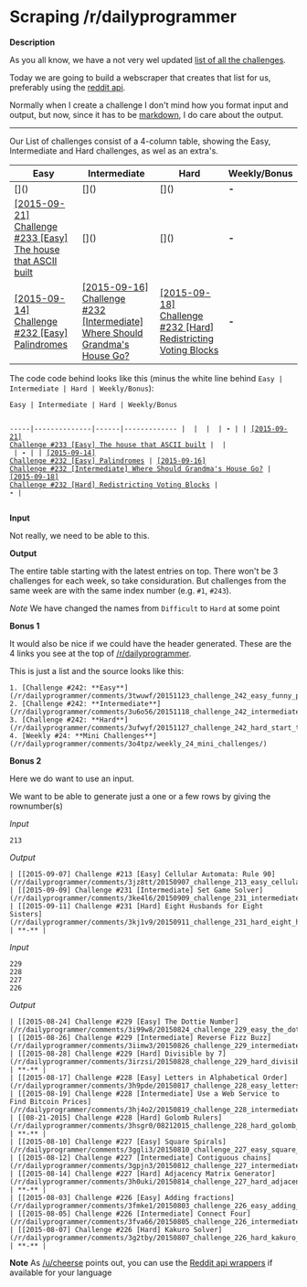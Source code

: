 # Scraping /r/dailyprogrammer
<div class="md"><p><strong>Description</strong></p>
<p>As you all know, we have a not very wel updated <a href="https://www.reddit.com/r/dailyprogrammer/wiki/challenges">list of all the challenges</a>.</p>
<p>Today we are going to build a webscraper that creates that list for us, preferably using the <a href="https://www.reddit.com/dev/api">reddit api</a>.</p>
<p>Normally when I create a challenge I don't mind how you format input and output, but now, since it has to be <a href="http://daringfireball.net/projects/markdown/syntax">markdown</a>, I do care about the output.</p>
<hr/>
<p>Our List of challenges consist of a 4-column table, showing the Easy, Intermediate and Hard challenges, as wel as an extra's.</p>
<table><thead>
<tr>
<th>Easy</th>
<th>Intermediate</th>
<th>Hard</th>
<th>Weekly/Bonus</th>
</tr>
</thead><tbody>
<tr>
<td>[]()</td>
<td>[]()</td>
<td>[]()</td>
<td><strong>-</strong></td>
</tr>
<tr>
<td><a href="/r/dailyprogrammer/comments/3ltee2/20150921_challenge_233_easy_the_house_that_ascii/">[2015-09-21] Challenge #233 [Easy] The house that ASCII built</a></td>
<td>[]()</td>
<td>[]()</td>
<td><strong>-</strong></td>
</tr>
<tr>
<td><a href="/r/dailyprogrammer/comments/3kx6oh/20150914_challenge_232_easy_palindromes/">[2015-09-14] Challenge #232 [Easy] Palindromes</a></td>
<td><a href="/r/dailyprogrammer/comments/3l61vx/20150916_challenge_232_intermediate_where_should/">[2015-09-16] Challenge #232 [Intermediate] Where Should Grandma's House Go?</a></td>
<td><a href="/r/dailyprogrammer/comments/3lf3i2/20150918_challenge_232_hard_redistricting_voting/">[2015-09-18] Challenge #232 [Hard] Redistricting Voting Blocks</a></td>
<td><strong>-</strong></td>
</tr>
</tbody></table>
<p>The code code behind looks like this (minus the white line behind <code>Easy | Intermediate | Hard | Weekly/Bonus</code>):</p>
<pre><code>Easy | Intermediate | Hard | Weekly/Bonus

-----|--------------|------|-------------
| []() | []() | []() | **-** |
| [[2015-09-21] Challenge #233 [Easy] The house that ASCII built](/r/dailyprogrammer/comments/3ltee2/20150921_challenge_233_easy_the_house_that_ascii/) | []() | []() | **-** |
| [[2015-09-14] Challenge #232 [Easy] Palindromes](/r/dailyprogrammer/comments/3kx6oh/20150914_challenge_232_easy_palindromes/) | [[2015-09-16] Challenge #232 [Intermediate] Where Should Grandma's House Go?](/r/dailyprogrammer/comments/3l61vx/20150916_challenge_232_intermediate_where_should/) | [[2015-09-18] Challenge #232 [Hard] Redistricting Voting Blocks](/r/dailyprogrammer/comments/3lf3i2/20150918_challenge_232_hard_redistricting_voting/) | **-** |
</code></pre>
<p><strong>Input</strong></p>
<p>Not really, we need to be able to this.</p>
<p><strong>Output</strong></p>
<p>The entire table starting with the latest entries on top.
There won't be 3 challenges for each week, so take considuration. But challenges from the same week are with the same index number (e.g. <code>#1</code>, <code>#243</code>).</p>
<p><em>Note</em>
We have changed the names from <code>Difficult</code> to <code>Hard</code> at some point</p>
<p><strong>Bonus 1</strong></p>
<p>It would also be nice if we could have the header generated. These are the 4 links you see at the top of <a href="/r/dailyprogrammer">/r/dailyprogrammer</a>.</p>
<p>This is just a list and the source looks like this:</p>
<pre><code>1. [Challenge #242: **Easy**] (/r/dailyprogrammer/comments/3twuwf/20151123_challenge_242_easy_funny_plant/)
2. [Challenge #242: **Intermediate**](/r/dailyprogrammer/comments/3u6o56/20151118_challenge_242_intermediate_vhs_recording/)
3. [Challenge #242: **Hard**](/r/dailyprogrammer/comments/3ufwyf/20151127_challenge_242_hard_start_to_rummikub/) 
4. [Weekly #24: **Mini Challenges**](/r/dailyprogrammer/comments/3o4tpz/weekly_24_mini_challenges/)
</code></pre>
<p><strong>Bonus 2</strong></p>
<p>Here we do want to use an input.</p>
<p>We want to be able to generate just a one or a few rows by giving the rownumber(s)</p>
<p><em>Input</em></p>
<pre><code>213
</code></pre>
<p><em>Output</em></p>
<pre><code>| [[2015-09-07] Challenge #213 [Easy] Cellular Automata: Rule 90](/r/dailyprogrammer/comments/3jz8tt/20150907_challenge_213_easy_cellular_automata/) | [[2015-09-09] Challenge #231 [Intermediate] Set Game Solver](/r/dailyprogrammer/comments/3ke4l6/20150909_challenge_231_intermediate_set_game/) | [[2015-09-11] Challenge #231 [Hard] Eight Husbands for Eight Sisters](/r/dailyprogrammer/comments/3kj1v9/20150911_challenge_231_hard_eight_husbands_for/) | **-** |
</code></pre>
<p><em>Input</em></p>
<pre><code>229
228
227
226
</code></pre>
<p><em>Output</em></p>
<pre><code>| [[2015-08-24] Challenge #229 [Easy] The Dottie Number](/r/dailyprogrammer/comments/3i99w8/20150824_challenge_229_easy_the_dottie_number/) | [[2015-08-26] Challenge #229 [Intermediate] Reverse Fizz Buzz](/r/dailyprogrammer/comments/3iimw3/20150826_challenge_229_intermediate_reverse_fizz/) | [[2015-08-28] Challenge #229 [Hard] Divisible by 7](/r/dailyprogrammer/comments/3irzsi/20150828_challenge_229_hard_divisible_by_7/) | **-** |
| [[2015-08-17] Challenge #228 [Easy] Letters in Alphabetical Order](/r/dailyprogrammer/comments/3h9pde/20150817_challenge_228_easy_letters_in/) | [[2015-08-19] Challenge #228 [Intermediate] Use a Web Service to Find Bitcoin Prices](/r/dailyprogrammer/comments/3hj4o2/20150819_challenge_228_intermediate_use_a_web/) | [[08-21-2015] Challenge #228 [Hard] Golomb Rulers](/r/dailyprogrammer/comments/3hsgr0/08212015_challenge_228_hard_golomb_rulers/) | **-** |
| [[2015-08-10] Challenge #227 [Easy] Square Spirals](/r/dailyprogrammer/comments/3ggli3/20150810_challenge_227_easy_square_spirals/) | [[2015-08-12] Challenge #227 [Intermediate] Contiguous chains](/r/dailyprogrammer/comments/3gpjn3/20150812_challenge_227_intermediate_contiguous/) | [[2015-08-14] Challenge #227 [Hard] Adjacency Matrix Generator](/r/dailyprogrammer/comments/3h0uki/20150814_challenge_227_hard_adjacency_matrix/) | **-** |
| [[2015-08-03] Challenge #226 [Easy] Adding fractions](/r/dailyprogrammer/comments/3fmke1/20150803_challenge_226_easy_adding_fractions/) | [[2015-08-05] Challenge #226 [Intermediate] Connect Four](/r/dailyprogrammer/comments/3fva66/20150805_challenge_226_intermediate_connect_four/) | [[2015-08-07] Challenge #226 [Hard] Kakuro Solver](/r/dailyprogrammer/comments/3g2tby/20150807_challenge_226_hard_kakuro_solver/) | **-** |
</code></pre>
<p><strong>Note</strong>
As <a href="/u/cheerse">/u/cheerse</a> points out, you can use the <a href="https://github.com/reddit/reddit/wiki/API-Wrappers">Reddit api wrappers</a> if available for your language</p>
</div>

